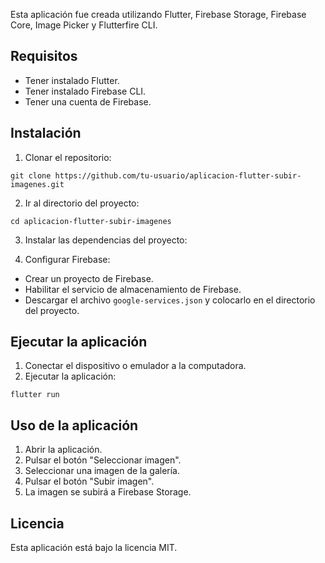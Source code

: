Esta aplicación fue creada utilizando Flutter, Firebase Storage, Firebase Core, Image Picker y Flutterfire CLI.

## Requisitos

* Tener instalado Flutter.
* Tener instalado Firebase CLI.
* Tener una cuenta de Firebase.

## Instalación

1. Clonar el repositorio:

```
git clone https://github.com/tu-usuario/aplicacion-flutter-subir-imagenes.git
```

2. Ir al directorio del proyecto:

```
cd aplicacion-flutter-subir-imagenes
```

3. Instalar las dependencias del proyecto:

4. Configurar Firebase:

* Crear un proyecto de Firebase.
* Habilitar el servicio de almacenamiento de Firebase.
* Descargar el archivo `google-services.json` y colocarlo en el directorio del proyecto.

## Ejecutar la aplicación

1. Conectar el dispositivo o emulador a la computadora.
2. Ejecutar la aplicación:

```
flutter run
```

## Uso de la aplicación

1. Abrir la aplicación.
2. Pulsar el botón "Seleccionar imagen".
3. Seleccionar una imagen de la galería.
4. Pulsar el botón "Subir imagen".
5. La imagen se subirá a Firebase Storage.

## Licencia

Esta aplicación está bajo la licencia MIT.
